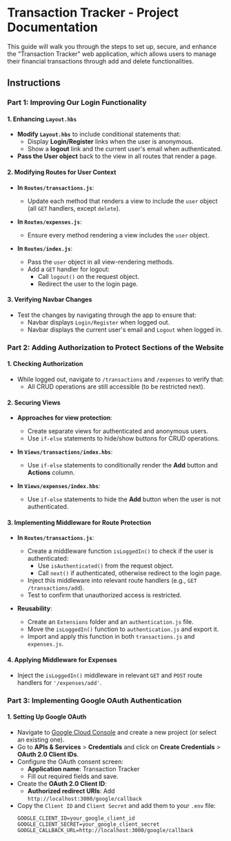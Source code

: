 # Transaction Tracker - Project Documentation

This guide will walk you through the steps to set up, secure, and enhance the "Transaction Tracker" web application, which allows users to manage their financial transactions through add and delete functionalities.

## Instructions

### Part 1: Improving Our Login Functionality

#### 1. Enhancing `Layout.hbs`
- **Modify `Layout.hbs`** to include conditional statements that:
  - Display **Login/Register** links when the user is anonymous.
  - Show a **logout** link and the current user's email when authenticated.
- **Pass the User object** back to the view in all routes that render a page.

#### 2. Modifying Routes for User Context
- **In `Routes/transactions.js`**:
  - Update each method that renders a view to include the `user` object (all `GET` handlers, except `delete`).

- **In `Routes/expenses.js`**:
  - Ensure every method rendering a view includes the `user` object.

- **In `Routes/index.js`**:
  - Pass the `user` object in all view-rendering methods.
  - Add a `GET` handler for logout:
    - Call `logout()` on the request object.
    - Redirect the user to the login page.

#### 3. Verifying Navbar Changes
- Test the changes by navigating through the app to ensure that:
  - Navbar displays `Login/Register` when logged out.
  - Navbar displays the current user's email and `Logout` when logged in.

### Part 2: Adding Authorization to Protect Sections of the Website

#### 1. Checking Authorization
- While logged out, navigate to `/transactions` and `/expenses` to verify that:
  - All CRUD operations are still accessible (to be restricted next).

#### 2. Securing Views
- **Approaches for view protection**:
  - Create separate views for authenticated and anonymous users.
  - Use `if-else` statements to hide/show buttons for CRUD operations.

- **In `Views/transactions/index.hbs`**:
  - Use `if-else` statements to conditionally render the **Add** button and **Actions** column.

- **In `Views/expenses/index.hbs`**:
  - Use `if-else` statements to hide the **Add** button when the user is not authenticated.

#### 3. Implementing Middleware for Route Protection
- **In `Routes/transactions.js`**:
  - Create a middleware function `isLoggedIn()` to check if the user is authenticated:
    - Use `isAuthenticated()` from the request object.
    - Call `next()` if authenticated, otherwise redirect to the login page.
  - Inject this middleware into relevant route handlers (e.g., `GET /transactions/add`).
  - Test to confirm that unauthorized access is restricted.

- **Reusability**:
  - Create an `Extensions` folder and an `authentication.js` file.
  - Move the `isLoggedIn()` function to `authentication.js` and export it.
  - Import and apply this function in both `transactions.js` and `expenses.js`.

#### 4. Applying Middleware for Expenses
- Inject the `isLoggedIn()` middleware in relevant `GET` and `POST` route handlers for `'/expenses/add'`.

### Part 3: Implementing Google OAuth Authentication

#### 1. Setting Up Google OAuth
- Navigate to [Google Cloud Console](https://console.cloud.google.com/) and create a new project (or select an existing one).
- Go to **APIs & Services** > **Credentials** and click on **Create Credentials** > **OAuth 2.0 Client IDs**.
- Configure the OAuth consent screen:
  - **Application name**: Transaction Tracker
  - Fill out required fields and save.
- Create the **OAuth 2.0 Client ID**:
  - **Authorized redirect URIs**: Add `http://localhost:3000/google/callback`
- Copy the `Client ID` and `Client Secret` and add them to your `.env` file:
  ```plaintext
  GOOGLE_CLIENT_ID=your_google_client_id
  GOOGLE_CLIENT_SECRET=your_google_client_secret
  GOOGLE_CALLBACK_URL=http://localhost:3000/google/callback
